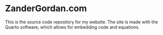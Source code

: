 # ZanderGordan.com

This is the source code repository for my website. The site is made with the
Quarto software, which allows for embedding code and equations.